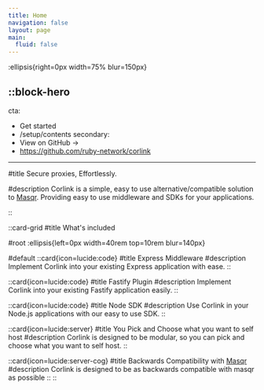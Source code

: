 ```yaml
---
title: Home
navigation: false
layout: page
main:
  fluid: false
---
```


:ellipsis{right=0px width=75% blur=150px}

::block-hero
---
cta:
  - Get started
  - /setup/contents
secondary:
  - View on GitHub →
  - https://github.com/ruby-network/corlink
---

#title
Secure proxies, Effortlessly.

#description
Corlink is a simple, easy to use alternative/compatible solution to [Masqr](https://github.com/titaniumnetwork-dev/masqrproject). Providing easy to use middleware and SDKs for your applications.

::

::card-grid
#title
What's included

#root
:ellipsis{left=0px width=40rem top=10rem blur=140px}

#default
  ::card{icon=lucide:code}
  #title
  Express Middleware
  #description
  Implement Corlink into your existing Express application with ease.
  ::

  ::card{icon=lucide:code}
  #title
  Fastify Plugin
  #description
  Implement Corlink into your existing Fastify application easily.
  ::

  ::card{icon=lucide:code}
  #title
  Node SDK
  #description
  Use Corlink in your Node.js applications with our easy to use SDK.
  ::

  ::card{icon=lucide:server}
  #title
  You Pick and Choose what you want to self host
  #description
  Corlink is designed to be modular, so you can pick and choose what you want to self host.
  ::

  ::card{icon=lucide:server-cog}
  #title
  Backwards Compatibility with [Masqr](https://github.com/titantiumnetwork-dev/masqrproject)
  #description
  Corlink is designed to be as backwards compatible with masqr as possible
  ::
::
